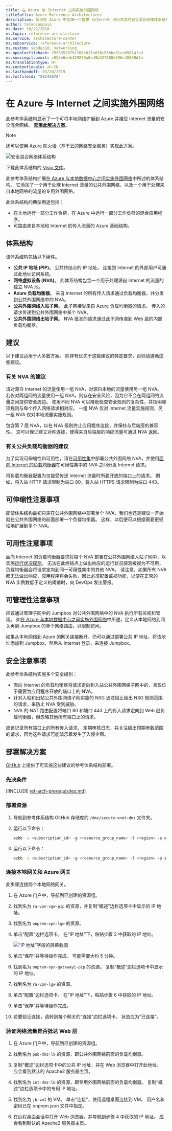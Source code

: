 ```yaml
---
title: 在 Azure 与 Internet 之间实施外围网络
titleSuffix: Azure Reference Architectures
description: 如何在 Azure 中实施一个提供 Internet 访问方式的安全混合网络体系结构。
author: telmosampaio
ms.date: 10/22/2018
ms.topic: reference-architecture
ms.service: architecture-center
ms.subservice: reference-architecture
ms.custom: seodec18, networking
ms.openlocfilehash: 2595352075c708e015a0f0c536be31ceb5614fcd
ms.sourcegitcommit: c053e6edb429299a0ad9b327888d596c48859d4a
ms.translationtype: HT
ms.contentlocale: zh-CN
ms.lasthandoff: 03/20/2019
ms.locfileid: "58245678"
---
```

# <a name="implement-a-dmz-between-azure-and-the-internet"></a>在 Azure 与 Internet 之间实施外围网络

此参考体系结构显示了一个可将本地网络扩展到 Azure 并接受 Internet 流量的安全混合网络。 [**部署此解决方案**](#deploy-the-solution)。

> [!NOTE]
> 还可以使用 [Azure 防火墙](/azure/firewall/)（基于云的网络安全服务）实现此方案。

![安全混合网络体系结构](./images/dmz-public.png)

下载此体系结构的 [Visio 文件][visio-download]。

此参考体系结构扩展[在 Azure 与本地数据中心之间实施外围网络][implementing-a-secure-hybrid-network-architecture]中所述的体系结构。 它添加了一个用于处理 Internet 流量的公共外围网络，以及一个用于处理来自本地网络的流量的专用外围网络。

此体系结构的典型用途包括：

- 在本地运行一部分工作负荷，在 Azure 中运行一部分工作负荷的混合应用程序。
- 可路由来自本地和 Internet 的传入流量的 Azure 基础结构。

## <a name="architecture"></a>体系结构

该体系结构包括以下组件。

- **公共 IP 地址 (PIP)**。 公共终结点的 IP 地址。 连接到 Internet 的外部用户可通过此地址访问系统。
- **网络虚拟设备 (NVA)**。 此体系结构包含一个用于处理源自 Internet 的流量的独立 NVA 池。
- **Azure 负载均衡器**。 来自 Internet 的所有传入请求通过负载均衡器，并分发到公共外围网络中的 NVA。
- **公共外围网络入站子网**。 此子网接受来自 Azure 负载均衡器的请求。 传入的请求传递到公共外围网络中某个 NVA。
- **公共外围网络出站子网**。 NVA 批准的请求通过此子网传递到 Web 层的内部负载均衡器。

## <a name="recommendations"></a>建议

以下建议适用于大多数方案。 除非有优先于这些建议的特定要求，否则请遵循这些建议。

### <a name="nva-recommendations"></a>有关 NVA 的建议

请对源自 Internet 的流量使用一组 NVA，对源自本地的流量使用另一组 NVA。 若仅对两组网络流量使用一组 NVA，则存在安全风险，因为它不会在两组网络流量之间提供安全周边。 使用不同 NVA 可以降低检查安全规则的复杂性，并指明哪项规则与每个传入网络请求相对应。 一组 NVA 仅对 Internet 流量实施规则，另一组 NVA 仅对本地流量实施规则。

包含第 7 层 NVA，以在 NVA 级别终止应用程序连接，并保持与后端层的兼容性。 这可以保证建立对称连接，使得来自后端层的响应流量可通过 NVA 返回。

### <a name="public-load-balancer-recommendations"></a>有关公共负载均衡器的建议

为了实现可伸缩性和可用性，请在[可用性集][availability-set]中部署公共外围网络 NVA，并使用[面向 Internet 的负载均衡器][load-balancer]在可用性集中的 NVA 之间分发 Internet 请求。

将负载均衡器配置为仅接受传送 Internet 流量时所要开放的端口上的请求。 例如，将入站 HTTP 请求限制为端口 80，将入站 HTTPS 请求限制为端口 443。

## <a name="scalability-considerations"></a>可伸缩性注意事项

即使体系结构最初只需在公共外围网络中部署单个 NVA，我们也还是建议一开始就在公共外围网络的前面部署一个负载均衡器。 这样，以后便可以根据需要更轻松地扩展到多个 NVA。

## <a name="availability-considerations"></a>可用性注意事项

面向 Internet 的负载均衡器要求将每个 NVA 部署在公共外围网络入站子网中，以实施[运行状况探测][lb-probe]。 无法在此终结点上做出响应的运行状况探测被视为不可用，负载均衡器会将请求定向到同一可用性集中的其他 NVA。 请注意，如果所有 NVA 都无法做出响应，应用程序将会失败，因此必须配置监视功能，以便在正常的 NVA 实例数低于定义的阈值时，向 DevOps 发出警报。

## <a name="manageability-considerations"></a>可管理性注意事项

应该通过管理子网中的 Jumpbox 对公共外围网络中的 NVA 执行所有监视和管理。 如[在 Azure 与本地数据中心之间实施外围网络][implementing-a-secure-hybrid-network-architecture]中所述，定义从本地网络到网关再到 Jumpbox 的单个网络路由，以限制访问。

如果从本地网络到 Azure 的网关连接断开，仍可以通过部署公共 IP 地址、将该地址添加到 Jumpbox，然后从 Internet 登录，来连接 Jumpbox。

## <a name="security-considerations"></a>安全注意事项

此参考体系结构实施多个安全级别：

- 面向 Internet 的负载均衡器将请求定向到入站公共外围网络子网中的、且仅位于需要为应用程序开放的端口上的 NVA。
- 针对入站和出站公共外围网络子网实施的 NSG 通过阻止超出 NSG 规则范围的请求，来防止 NVA 受到威胁。
- NVA 的 NAT 路由配置将端口 80 和端口 443 上的传入请求定向到 Web 层负载均衡器，但忽略其他所有端口上的请求。

应该记录所有端口上的所有传入请求。 定期审核日志，并关注超出预期参数范围的请求，因为这些请求可能暗示着发生了入侵企图。

## <a name="deploy-the-solution"></a>部署解决方案

[GitHub][github-folder] 上提供了可实施这些建议的参考体系结构部署。

### <a name="prerequisites"></a>先决条件

[!INCLUDE [ref-arch-prerequisites.md](../../../includes/ref-arch-prerequisites.md)]

### <a name="deploy-resources"></a>部署资源

1. 导航到参考体系结构 GitHub 存储库的 `/dmz/secure-vnet-dmz` 文件夹。

2. 运行以下命令：

    ```bash
    azbb -s <subscription_id> -g <resource_group_name> -l <region> -p onprem.json --deploy
    ```

4. 运行以下命令：

    ```bash
    azbb -s <subscription_id> -g <resource_group_name> -l <region> -p secure-vnet-dmz.json --deploy
    ```

### <a name="connect-the-on-premises-and-azure-gateways"></a>连接本地网关和 Azure 网关

此步骤连接两个本地网络网关。

1. 在 Azure 门户中，导航到已创建的资源组。

2. 找到名为 `ra-vpn-vgw-pip` 的资源，并复制“概述”边栏选项卡中显示的 IP 地址。

3. 找到名为 `onprem-vpn-lgw` 的资源。

4. 单击“配置”边栏选项卡。 在“IP 地址”下，粘贴步骤 2 中获取的 IP 地址。

    ![“IP 地址”字段的屏幕截图](./images/local-net-gw.png)

5. 单击“保存”并等待操作完成。 可能需要大约 5 分钟。

6. 找到名为 `onprem-vpn-gateway1-pip` 的资源。 复制“概述”边栏选项卡中显示的 IP 地址。

7. 找到名为 `ra-vpn-lgw` 的资源。

8. 单击“配置”边栏选项卡。 在“IP 地址”下，粘贴步骤 6 中获取的 IP 地址。

9. 单击“保存”并等待操作完成。

10. 若要验证连接，请转到每个网关的“连接”边栏选项卡。 状态应为“已连接”。

### <a name="verify-that-network-traffic-reaches-the-web-tier"></a>验证网络流量是否抵达 Web 层

1. 在 Azure 门户中，导航到已创建的资源组。

2. 找到名为 `pub-dmz-lb` 的资源，即公共外围网络前面的负载均衡器。

3. 复制“概述”边栏选项卡中的公共 IP 地址，并在 Web 浏览器中打开此地址。 应会看到默认的 Apache2 服务器主页。

4. 找到名为 `int-dmz-lb` 的资源，即专用外围网络前面的负载均衡器。 复制“概述”边栏选项卡中的专用 IP 地址。

5. 找到名为 `jb-vm1` 的 VM。 单击“连接”，使用远程桌面连接到 VM。 用户名和密码已在 onprem.json 文件中指定。

6. 在远程桌面会话中打开 Web 浏览器，并导航到步骤 4 中获取的 IP 地址。 应会看到默认的 Apache2 服务器主页。

[availability-set]: /azure/virtual-machines/virtual-machines-windows-manage-availability
[github-folder]: https://github.com/mspnp/reference-architectures/tree/master/dmz/secure-vnet-dmz

[implementing-a-secure-hybrid-network-architecture]: ./secure-vnet-hybrid.md
[iptables]: https://help.ubuntu.com/community/IptablesHowTo
[lb-probe]: /azure/load-balancer/load-balancer-custom-probe-overview
[load-balancer]: /azure/load-balancer/load-balancer-Internet-overview
[network-security-group]: /azure/virtual-network/virtual-networks-nsg

[visio-download]: https://archcenter.blob.core.windows.net/cdn/dmz-reference-architectures.vsdx
